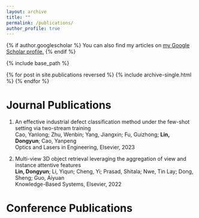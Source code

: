 ```yaml
---
layout: archive
title: ""
permalink: /publications/
author_profile: true
---
```


{% if author.googlescholar %}
  You can also find my articles on <u><a href="{{author.googlescholar}}">my Google Scholar profile</a>.</u>
{% endif %}

{% include base_path %}

{% for post in site.publications reversed %}
  {% include archive-single.html %}
{% endfor %}

# Journal Publications
1. An effective industrial defect classification method under the few-shot setting via two-stream training <br>
Cao, Yanlong; Zhu, Wenbin; Yang, Jiangxin; Fu, Guizhong; **Lin, Dongyun**; Cao, Yanpeng<br>
Optics and Lasers in Engineering, Elsevier, 2023

2. Multi-view 3D object retrieval leveraging the aggregation of view and instance attentive features<br>
**Lin, Dongyun**; Li, Yiqun; Cheng, Yi; Prasad, Shitala; Nwe, Tin Lay; Dong, Sheng; Guo, Aiyuan<br>
Knowledge-Based Systems,  Elsevier, 2022

# Conference Publications


